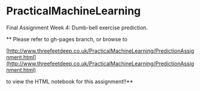 # PracticalMachineLearning
Final Assignment Week 4: Dumb-bell exercise prediction.

** Please refer to gh-pages branch, or browse to

[http://www.threefeetdeep.co.uk/PracticalMachineLearning/PredictionAssignment.html](http://www.threefeetdeep.co.uk/PracticalMachineLearning/PredictionAssignment.html) 

to view the HTML notebook for this assignment!!**
